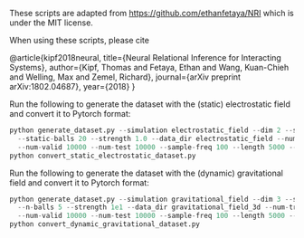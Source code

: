 
These scripts are adapted from https://github.com/ethanfetaya/NRI which is under the MIT license.

When using these scripts, please cite

@article{kipf2018neural,
  title={Neural Relational Inference for Interacting Systems},
  author={Kipf, Thomas and Fetaya, Ethan and Wang, Kuan-Chieh and Welling, Max and Zemel, Richard},
  journal={arXiv preprint arXiv:1802.04687},
  year={2018}
}

Run the following to generate the dataset with the (static) electrostatic field and
convert it to Pytorch format:
```python
python generate_dataset.py --simulation electrostatic_field --dim 2 --static_field \
  --static-balls 20 --strength 1.0 --data_dir electrostatic_field --num-train 50000 \
  --num-valid 10000 --num-test 10000 --sample-freq 100 --length 5000 --length-test 5000
python convert_static_electrostatic_dataset.py
```

Run the following to generate the dataset with the (dynamic) gravitational field and
convert it to Pytorch format:
```python
python generate_dataset.py --simulation gravitational_field --dim 3 --static-balls 1 \
  --n-balls 5 --strength 1e1 --data_dir gravitational_field_3d --num-train 50000 \
  --num-valid 10000 --num-test 10000 --sample-freq 100 --length 5000 --length-test 5000
python convert_dynamic_gravitational_dataset.py
```
